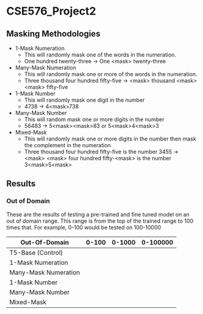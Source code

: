 # CSE576_Project2

## Masking Methodologies

- 1-Mask Numeration
   - This will randomly mask one of the words in the numeration.
   - One hundred twenty-three -> One \<mask> twenty-three
- Many-Mask Numeration
  - This will randomly mask one or more of the words in the numeration.
  - Three thousand four hundred fifty-five -> \<mask> thousand \<mask> \<mask> fifty-five
- 1-Mask Number
  - This will randomly mask one digit in the number
  - 4738 -> 4\<mask>738
- Many-Mask Number
  - This will random mask one or more digits in the number
  - 56483 -> 5\<mask>\<mask>83 or 5\<mask>4\<mask>3
- Mixed-Mask
  - This will randomly mask one or more digits in the number then mask the complement in the numeration
  - Three thousand four hundred fifty-five is the number 3455 -> \<mask> \<mask> four hundred fifty-\<mask> is the number 3\<mask>5\<mask>

## Results

### Out of Domain
These are the results of testing a pre-trained and fine tuned model on an out of domain range. This range is from the top of the trained range to 100 times that. For example, 0-100 would be tested on 100-10000

|         Out-Of-Domain             | 0-100  | 0-1000  |  0-100000 
|----------------------|---|---|---|
| T5-Base (Control)    |   |   |   |
| 1-Mask Numeration    |   |   |   | 
| Many-Mask Numeration |   |   |   |   
| 1-Mask Number        |   |   |   |   
| Many-Mask Number     |   |   |   |   
| Mixed-Mask           |   |   |   |   
